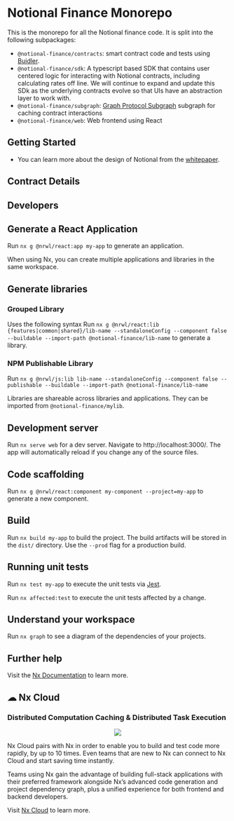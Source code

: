 

# Notional Finance Monorepo

This is the monorepo for all the Notional finance code. It is split into the following subpackages:

- `@notional-finance/contracts`: smart contract code and tests using [Buidler](https://buidler.dev).
- `@notional-finance/sdk`: A typescript based SDK that contains user centered logic for interacting with Notional contracts, including calculating rates off line. We will continue to expand and update this SDk as the underlying contracts evolve so that UIs have an abstraction layer to work with.
- `@notional-finance/subgraph`: [Graph Protocol Subgraph](https://thegraph.com) subgraph for caching contract interactions
- `@notional-finance/web`: Web frontend using React

## Getting Started

* You can learn more about the design of Notional from the [whitepaper](https://notional.finance/litepaper).

## Contract Details


## Developers

## Generate a React Application

Run `nx g @nrwl/react:app my-app` to generate an application.

When using Nx, you can create multiple applications and libraries in the same workspace.

## Generate libraries
### Grouped Library
Uses the following syntax
Run `nx g @nrwl/react:lib {features|common|shared}/lib-name --standaloneConfig --component false --buildable --import-path @notional-finance/lib-name` to generate a library.

### NPM Publishable Library
Run `nx g @nrwl/js:lib lib-name --standaloneConfig --component false --publishable --buildable --import-path @notional-finance/lib-name`

Libraries are shareable across libraries and applications. They can be imported from `@notional-finance/mylib`.

## Development server

Run `nx serve web` for a dev server. Navigate to http://localhost:3000/. The app will automatically reload if you change any of the source files.

## Code scaffolding

Run `nx g @nrwl/react:component my-component --project=my-app` to generate a new component.

## Build

Run `nx build my-app` to build the project. The build artifacts will be stored in the `dist/` directory. Use the `--prod` flag for a production build.

## Running unit tests

Run `nx test my-app` to execute the unit tests via [Jest](https://jestjs.io).

Run `nx affected:test` to execute the unit tests affected by a change.

## Understand your workspace

Run `nx graph` to see a diagram of the dependencies of your projects.

## Further help

Visit the [Nx Documentation](https://nx.dev) to learn more.



## ☁ Nx Cloud

### Distributed Computation Caching & Distributed Task Execution

<p style="text-align: center;"><img src="https://raw.githubusercontent.com/nrwl/nx/master/images/nx-cloud-card.png"></p>

Nx Cloud pairs with Nx in order to enable you to build and test code more rapidly, by up to 10 times. Even teams that are new to Nx can connect to Nx Cloud and start saving time instantly.

Teams using Nx gain the advantage of building full-stack applications with their preferred framework alongside Nx’s advanced code generation and project dependency graph, plus a unified experience for both frontend and backend developers.

Visit [Nx Cloud](https://nx.app/) to learn more.
